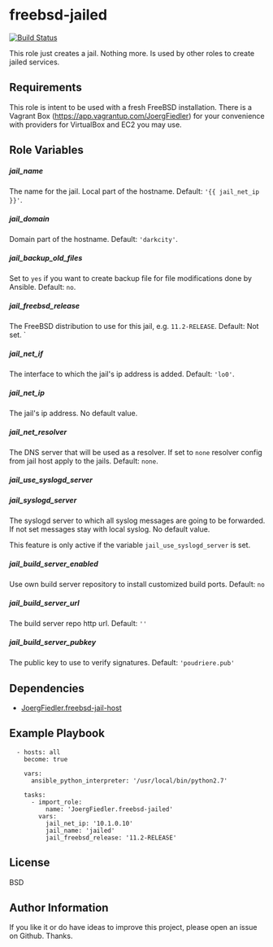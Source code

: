 freebsd-jailed
=========

[![Build Status](https://travis-ci.org/JoergFiedler/freebsd-jailed.svg?branch=master)](https://travis-ci.org/JoergFiedler/freebsd-jailed)

This role just creates a jail. Nothing more. Is used by other roles to create
jailed services. 

Requirements
------------

This role is intent to be used with a fresh FreeBSD installation. There is a
Vagrant Box (https://app.vagrantup.com/JoergFiedler) for your convenience with
providers for VirtualBox and EC2 you may use.

Role Variables
--------------

##### jail_name

The name for the jail. Local part of the hostname. Default: `'{{ jail_net_ip }}'`.

##### jail_domain

Domain part of the hostname. Default: `'darkcity'`.

##### jail_backup_old_files

Set to `yes` if you want to create backup file for file modifications done by Ansible. Default: `no`.

##### jail_freebsd_release

The FreeBSD distribution to use for this jail, e.g. `11.2-RELEASE`. Default: Not
set. `

##### jail_net_if

The interface to which the jail's ip address is added. Default: `'lo0'`.

##### jail_net_ip

The jail's ip address. No default value.

##### jail_net_resolver

The DNS server that will be used as a resolver. If set to `none` resolver 
config from jail host apply to the jails. Default: `none`.

##### jail_use_syslogd_server
##### jail_syslogd_server

The syslogd server to which all syslog messages are going to be forwarded. If
not set messages stay with local syslog. No default value.

This feature is only active if the variable `jail_use_syslogd_server` is set.

##### jail_build_server_enabled

Use own build server repository to install customized build ports. Default: `no`

##### jail_build_server_url

The build server repo http url. Default: `''`

##### jail_build_server_pubkey

The public key to use to verify signatures. Default: `'poudriere.pub'`

Dependencies
------------

- [JoergFiedler.freebsd-jail-host](https://galaxy.ansible.com/JoergFiedler/freebsd-jail-host)

Example Playbook
----------------

	  - hosts: all
        become: true
      
        vars:
          ansible_python_interpreter: '/usr/local/bin/python2.7'
      
        tasks:
          - import_role:
              name: 'JoergFiedler.freebsd-jailed'
            vars:
              jail_net_ip: '10.1.0.10'
              jail_name: 'jailed'
              jail_freebsd_release: '11.2-RELEASE'

License
-------

BSD

Author Information
------------------

If you like it or do have ideas to improve this project, please open an issue on Github. Thanks.
